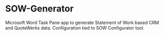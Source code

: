 # SOW-Generator

Microsoft Word Task Pane app to generate Statement of Work based CRM and QuoteWerks data. Configuration tied to SOW Configurator tool.
